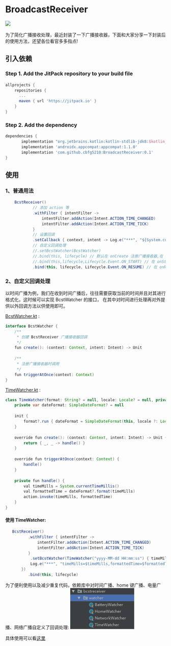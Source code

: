# BroadcastReceiver
[![](https://jitpack.io/v/cbfg5210/BroadcastReceiver.svg)](https://jitpack.io/#cbfg5210/BroadcastReceiver)

为了简化广播接收处理，最近封装了一下广播接收器，下面和大家分享一下封装后的使用方法，还望各位看官多多指点!

## 引入依赖
### Step 1. Add the JitPack repository to your build file
```gradle
allprojects {
	repositories {
	  ...
	  maven { url 'https://jitpack.io' }
    }
}
```
### Step 2. Add the dependency
```gradle
dependencies {
       implementation "org.jetbrains.kotlin:kotlin-stdlib-jdk8:$kotlin_version"
       implementation 'androidx.appcompat:appcompat:1.1.0'
       implementation 'com.github.cbfg5210:BroadcastReceiver:0.1'
}
```

## 使用

### 1、普通用法
```java
    BcstReceiver()
            // 添加 action 等
            .withFilter { intentFilter ->
                intentFilter.addAction(Intent.ACTION_TIME_CHANGED)
                intentFilter.addAction(Intent.ACTION_TIME_TICK)
            }
            // 设置回调
            .setCallback { context, intent -> Log.e("***", "${System.currentTimeMillis()}") }
            // 自定义回调处理
            //.setBcstWatcher(BcstWatcher)
            //.bind(this, lifecycle) // 默认在 onCreate 注册广播接收器,在 onDestroy 注销
            //.bind(this,lifecycle,Lifecycle.Event.ON_START) // 在 onStart 注册广播接收器,在 onStop 注销
            .bind(this, lifecycle, Lifecycle.Event.ON_RESUME) // 在 onResume 注册广播接收器,在 onPause 注销
```

### 2、自定义回调处理

以时间广播为例，我们在收到时间广播后，往往需要获取当前的时间并且对其进行格式化，这时候可以实现 BcstWatcher 的接口，
在其中对时间进行处理再对外提供以外回调方法以供使用即可。

[BcstWatcher.kt](https://github.com/cbfg5210/BroadcastReceiver/blob/master/bcstreceiver/src/main/java/com/bcstreceiver/BcstWatcher.kt) :

```java
interface BcstWatcher {
    /**
     * 创建 BcstReceiver 广播接收器回调
     */
    fun create(): (context: Context, intent: Intent) -> Unit

    /**
     * 注册广播接收器时调用
     */
    fun triggerAtOnce(context: Context)
}
```

[TimeWatcher.kt](https://github.com/cbfg5210/BroadcastReceiver/blob/master/bcstreceiver/src/main/java/com/bcstreceiver/watcher/TimeWatcher.kt) :

```java
class TimeWatcher(format: String? = null, locale: Locale? = null, private val action: (timeMills: Long, formattedTime: String?) -> Unit) : BcstWatcher {
    private var dateFormat: SimpleDateFormat? = null

    init {
        format?.run { dateFormat = SimpleDateFormat(this, locale ?: Locale.getDefault()) }
    }

    override fun create(): (context: Context, intent: Intent) -> Unit {
        return { _, _ -> handle() }
    }

    override fun triggerAtOnce(context: Context) {
        handle()
    }

    private fun handle() {
        val timeMills = System.currentTimeMillis()
        val formattedTime = dateFormat?.format(timeMills)
        action.invoke(timeMills, formattedTime)
    }
}
```

#### 使用 TimeWatcher:

```java
   BcstReceiver()
          .withFilter { intentFilter ->
              intentFilter.addAction(Intent.ACTION_TIME_CHANGED)
              intentFilter.addAction(Intent.ACTION_TIME_TICK)
          }
           .setBcstWatcher(TimeWatcher("yyyy-MM-dd HH:mm:ss") { timeMills, formattedTime ->
	       Log.e("***", "timeMills=$timeMills,formattedTime=$formattedTime")
	   })
          .bind(this, lifecycle)
```

为了便利使用以及减少重复代码，依赖库中对时间广播、home 键广播、电量广播、网络广播自定义了回调处理:
![capture_1.png](https://raw.githubusercontent.com/cbfg5210/BroadcastReceiver/master/captures/capture_1.png)

具体使用可以看[这里](https://github.com/cbfg5210/BroadcastReceiver/blob/master/app/src/main/java/com/bcst/receiver/MainActivity.kt)
